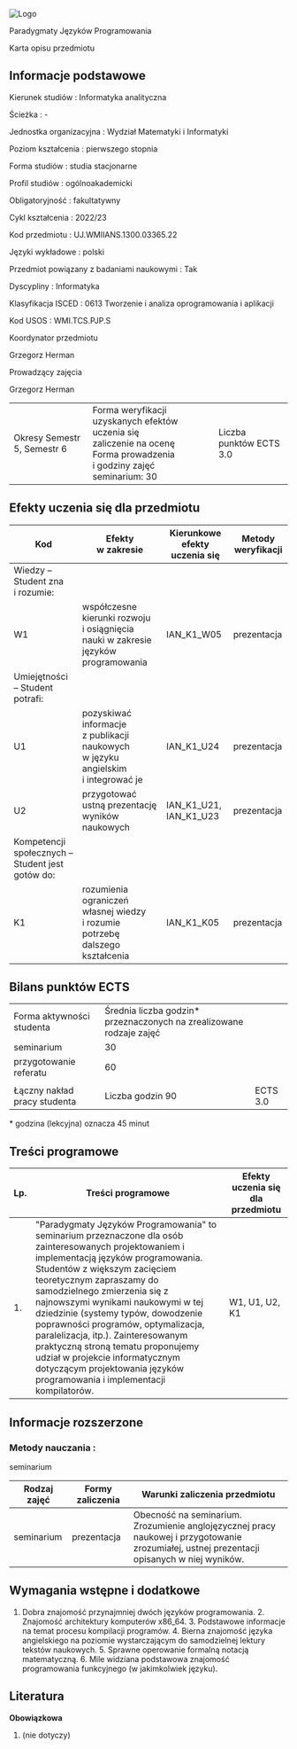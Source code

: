 ![Logo](/uploads/syllabus_logo/uj/banner/66701ffaad7b5.png)

Paradygmaty Języków Programowania

Karta opisu przedmiotu

## Informacje podstawowe

Kierunek studiów
:   Informatyka analityczna

Ścieżka
:   -

Jednostka organizacyjna
:   Wydział Matematyki i Informatyki

Poziom kształcenia
:   pierwszego stopnia

Forma studiów
:   studia stacjonarne

Profil studiów
:   ogólnoakademicki

Obligatoryjność
:   fakultatywny

Cykl kształcenia
:   2022/23

Kod przedmiotu
:   UJ.WMIIANS.1300.03365.22

Języki wykładowe
:   polski

Przedmiot powiązany z badaniami naukowymi
:   Tak

Dyscypliny
:   Informatyka

Klasyfikacja ISCED
:   0613 Tworzenie i analiza oprogramowania i aplikacji

Kod USOS
:   WMI.TCS.PJP.S

Koordynator przedmiotu

Grzegorz Herman

Prowadzący zajęcia

Grzegorz Herman

|  |  |  |
| --- | --- | --- |
| Okresy  Semestr 5, Semestr 6 | Forma weryfikacji uzyskanych efektów uczenia się <br/> zaliczenie na ocenę <br/> Forma prowadzenia i godziny zajęć  <br/> seminarium: 30 | Liczba punktów ECTS  3.0 |

## Efekty uczenia się dla przedmiotu

| Kod | Efekty w zakresie | Kierunkowe efekty uczenia się | Metody weryfikacji |
| --- | --- | --- | --- |
| Wiedzy – Student zna i rozumie: | | | |
| W1 | współczesne kierunki rozwoju i osiągnięcia nauki w zakresie języków programowania | IAN\_K1\_W05 | prezentacja |
| Umiejętności – Student potrafi: | | | |
| U1 | pozyskiwać informacje z publikacji naukowych w języku angielskim i integrować je | IAN\_K1\_U24 | prezentacja |
| U2 | przygotować ustną prezentację wyników naukowych | IAN\_K1\_U21,   IAN\_K1\_U23 | prezentacja |
| Kompetencji społecznych – Student jest gotów do: | | | |
| K1 | rozumienia ograniczeń własnej wiedzy i rozumie potrzebę dalszego kształcenia | IAN\_K1\_K05 | prezentacja |

## Bilans punktów ECTS

|  |  |  |
| --- | --- | --- |
| Forma aktywności studenta | Średnia liczba godzin\* przeznaczonych na zrealizowane rodzaje zajęć | |
| seminarium | 30 | |
| przygotowanie referatu | 60 | |
|  | | |
| Łączny nakład pracy studenta | Liczba godzin  90 | ECTS  3.0 |

\* godzina (lekcyjna) oznacza 45 minut

## Treści programowe

| Lp. | Treści programowe | Efekty uczenia się dla przedmiotu |
| --- | --- | --- |
| 1. | "Paradygmaty Języków Programowania" to seminarium przeznaczone dla osób zainteresowanych projektowaniem i implementacją języków programowania.    Studentów z większym zacięciem teoretycznym zapraszamy do samodzielnego zmierzenia się z najnowszymi wynikami naukowymi w tej dziedzinie (systemy typów, dowodzenie poprawności programów, optymalizacja, paralelizacja, itp.). Zainteresowanym praktyczną stroną tematu proponujemy udział w projekcie informatycznym dotyczącym projektowania języków programowania i implementacji kompilatorów. | W1,   U1,   U2,   K1 |

## Informacje rozszerzone

### Metody nauczania :

seminarium

| Rodzaj zajęć | Formy zaliczenia | Warunki zaliczenia przedmiotu |
| --- | --- | --- |
| seminarium | prezentacja | Obecność na seminarium. Zrozumienie anglojęzycznej pracy naukowej i przygotowanie zrozumiałej, ustnej prezentacji opisanych w niej wyników. |

## Wymagania wstępne i dodatkowe

1. Dobra znajomość przynajmniej dwóch języków programowania. 2. Znajomość architektury komputerów x86\_64. 3. Podstawowe informacje na temat procesu kompilacji programów. 4. Bierna znajomość języka angielskiego na poziomie wystarczającym do samodzielnej lektury tekstów naukowych. 5. Sprawne operowanie formalną notacją matematyczną. 6. Mile widziana podstawowa znajomość programowania funkcyjnego (w jakimkolwiek języku).

## Literatura

**Obowiązkowa** 

1. (nie dotyczy)